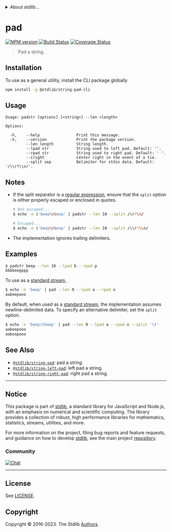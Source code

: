 <!--

@license Apache-2.0

Copyright (c) 2018 The Stdlib Authors.

Licensed under the Apache License, Version 2.0 (the "License");
you may not use this file except in compliance with the License.
You may obtain a copy of the License at

   http://www.apache.org/licenses/LICENSE-2.0

Unless required by applicable law or agreed to in writing, software
distributed under the License is distributed on an "AS IS" BASIS,
WITHOUT WARRANTIES OR CONDITIONS OF ANY KIND, either express or implied.
See the License for the specific language governing permissions and
limitations under the License.

-->


<details>
  <summary>
    About stdlib...
  </summary>
  <p>We believe in a future in which the web is a preferred environment for numerical computation. To help realize this future, we've built stdlib. stdlib is a standard library, with an emphasis on numerical and scientific computation, written in JavaScript (and C) for execution in browsers and in Node.js.</p>
  <p>The library is fully decomposable, being architected in such a way that you can swap out and mix and match APIs and functionality to cater to your exact preferences and use cases.</p>
  <p>When you use stdlib, you can be absolutely certain that you are using the most thorough, rigorous, well-written, studied, documented, tested, measured, and high-quality code out there.</p>
  <p>To join us in bringing numerical computing to the web, get started by checking us out on <a href="https://github.com/stdlib-js/stdlib">GitHub</a>, and please consider <a href="https://opencollective.com/stdlib">financially supporting stdlib</a>. We greatly appreciate your continued support!</p>
</details>

# pad

[![NPM version][npm-image]][npm-url] [![Build Status][test-image]][test-url] [![Coverage Status][coverage-image]][coverage-url] <!-- [![dependencies][dependencies-image]][dependencies-url] -->

> Pad a string.

<section class="intro">

</section>

<!-- /.intro -->











<section class="cli">



<section class="installation">

## Installation

To use as a general utility, install the CLI package globally

```bash
npm install -g @stdlib/string-pad-cli
```

</section>

<!-- CLI usage documentation. -->

<section class="usage">

## Usage

```text
Usage: padstr [options] [<string>] --len <length>

Options:

  -h,    --help                Print this message.
  -V,    --version             Print the package version.
         --len length          String length.
         --lpad str            String used to left pad. Default: ''.
         --rpad str            String used to right pad. Default: ' '.
         --cright              Center right in the event of a tie.
         --split sep           Delimiter for stdin data. Default: '/\\r?\\n/'.
```

</section>

<!-- /.usage -->

<!-- CLI usage notes. Make sure to keep an empty line after the `section` element and another before the `/section` close. -->

<section class="notes">

## Notes

-   If the split separator is a [regular expression][mdn-regexp], ensure that the `split` option is either properly escaped or enclosed in quotes.

    ```bash
    # Not escaped...
    $ echo -n $'beep\nboop' | padstr --len 10 --split /\r?\n/

    # Escaped...
    $ echo -n $'beep\nboop' | padstr --len 10 --split /\\r?\\n/
    ```

-   The implementation ignores trailing delimiters.

</section>

<!-- /.notes -->

<section class="examples">

## Examples

```bash
$ padstr beep --len 10 --lpad b --rpad p
bbbbeepppp
```

To use as a [standard stream][standard-streams],

```bash
$ echo -n 'beep' | pad --len 9 --lpad a --rpad o
aabeepooo
```

By default, when used as a [standard stream][standard-streams], the implementation assumes newline-delimited data. To specify an alternative delimiter, set the `split` option.

```bash
$ echo -n 'beep\tboop' | pad --len 9 --lpad a --rpad o --split '\t'
aabeepooo
aaboopooo
```

</section>

<!-- /.examples -->

</section>

<!-- /.cli -->

<!-- Section for related `stdlib` packages. Do not manually edit this section, as it is automatically populated. -->

<section class="related">

## See Also

-   <span class="package-name">[`@stdlib/string-pad`][@stdlib/string-pad]</span><span class="delimiter">: </span><span class="description">pad a string.</span>
-   <span class="package-name">[`@stdlib/string-left-pad`][@stdlib/string/left-pad]</span><span class="delimiter">: </span><span class="description">left pad a string.</span>
-   <span class="package-name">[`@stdlib/string-right-pad`][@stdlib/string/right-pad]</span><span class="delimiter">: </span><span class="description">right pad a string.</span>

</section>

<!-- /.related -->

<!-- Section for all links. Make sure to keep an empty line after the `section` element and another before the `/section` close. -->


<section class="main-repo" >

* * *

## Notice

This package is part of [stdlib][stdlib], a standard library for JavaScript and Node.js, with an emphasis on numerical and scientific computing. The library provides a collection of robust, high performance libraries for mathematics, statistics, streams, utilities, and more.

For more information on the project, filing bug reports and feature requests, and guidance on how to develop [stdlib][stdlib], see the main project [repository][stdlib].

### Community

[![Chat][chat-image]][chat-url]

---

## License

See [LICENSE][stdlib-license].


## Copyright

Copyright &copy; 2016-2023. The Stdlib [Authors][stdlib-authors].

</section>

<!-- /.stdlib -->

<!-- Section for all links. Make sure to keep an empty line after the `section` element and another before the `/section` close. -->

<section class="links">

[npm-image]: http://img.shields.io/npm/v/@stdlib/string-pad-cli.svg
[npm-url]: https://npmjs.org/package/@stdlib/string-pad-cli

[test-image]: https://github.com/stdlib-js/string-pad/actions/workflows/test.yml/badge.svg?branch=main
[test-url]: https://github.com/stdlib-js/string-pad/actions/workflows/test.yml?query=branch:main

[coverage-image]: https://img.shields.io/codecov/c/github/stdlib-js/string-pad/main.svg
[coverage-url]: https://codecov.io/github/stdlib-js/string-pad?branch=main

<!--

[dependencies-image]: https://img.shields.io/david/stdlib-js/string-pad.svg
[dependencies-url]: https://david-dm.org/stdlib-js/string-pad/main

-->

[chat-image]: https://img.shields.io/gitter/room/stdlib-js/stdlib.svg
[chat-url]: https://app.gitter.im/#/room/#stdlib-js_stdlib:gitter.im

[stdlib]: https://github.com/stdlib-js/stdlib

[stdlib-authors]: https://github.com/stdlib-js/stdlib/graphs/contributors

[cli-section]: https://github.com/stdlib-js/string-pad#cli
[cli-url]: https://github.com/stdlib-js/string-pad/tree/cli
[@stdlib/string-pad]: https://github.com/stdlib-js/string-pad/tree/main

[umd]: https://github.com/umdjs/umd
[es-module]: https://developer.mozilla.org/en-US/docs/Web/JavaScript/Guide/Modules

[deno-url]: https://github.com/stdlib-js/string-pad/tree/deno
[umd-url]: https://github.com/stdlib-js/string-pad/tree/umd
[esm-url]: https://github.com/stdlib-js/string-pad/tree/esm
[branches-url]: https://github.com/stdlib-js/string-pad/blob/main/branches.md

[stdlib-license]: https://raw.githubusercontent.com/stdlib-js/string-pad/main/LICENSE

[standard-streams]: https://en.wikipedia.org/wiki/Standard_streams

[mdn-regexp]: https://developer.mozilla.org/en-US/docs/Web/JavaScript/Guide/Regular_Expressions

<!-- <related-links> -->

[@stdlib/string/left-pad]: https://github.com/stdlib-js/string-left-pad

[@stdlib/string/right-pad]: https://github.com/stdlib-js/string-right-pad

<!-- </related-links> -->

</section>

<!-- /.links -->
